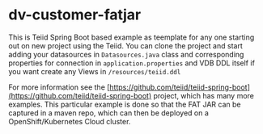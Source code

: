 # dv-customer-fatjar

This is Teiid Spring Boot based example as teemplate for any one starting out on new project using the Teiid. 
You can clone the project and start adding your datasources in `Datasources.java` class and corresponding properties 
for connection in `application.properties` and VDB DDL itself if you want create any Views in `/resources/teiid.ddl`

For more information see the [https://github.com/teiid/teiid-spring-boot](https://github.com/teiid/teiid-spring-boot) project, which has many more examples. 
This particular example is done so that the FAT JAR can be captured in a maven repo, which can then be deployed on 
a OpenShift/Kubernetes Cloud cluster.
